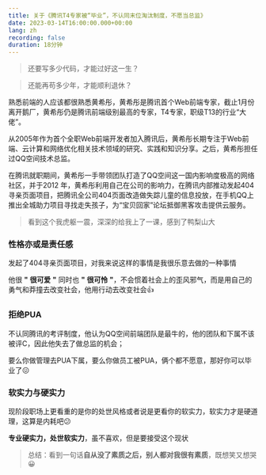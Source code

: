 ```yaml
---
title: 关于《腾讯T4专家被“毕业”，不认同末位淘汰制度，不愿当总监》
date: 2023-03-14T16:00:00.000+00:00
lang: zh
recording: false
duration: 18分钟
---
```


> 还要写多少代码，才能过好这一生？

> 还能再苟多少年，才能顺利退休？

熟悉前端的人应该都很熟悉黄希彤，黄希彤是腾讯首个Web前端专家，截止1月份离开鹅厂，黄希彤仍是腾讯前端级别最高的专家，T4专家，职级T13的行业“大佬”。

从2005年作为首个全职Web前端开发者加入腾讯后，黄希彤长期专注于Web前端、云计算和网络优化相关技术领域的研究、实践和知识分享。之后，黄希彤担任过QQ空间技术总监。

在腾讯就职期间，黄希彤一手带领团队打造了QQ空间这一国内影响度极高的网络社区，并于2012 年，黄希彤利用自己在公司的影响力，在腾讯内部推动发起404寻亲页面项目，把腾讯全公司404页面改造做失踪儿童的信息投放，在手机QQ上推出全城助力项目寻找走失孩子，为“宝贝回家”论坛抵御黑客攻击提供云服务。

> ​看到这个我虎躯一震，深深的给我上了一课，感到了鸭梨山大



### 性格亦或是责任感
发起了404寻亲页面项目，对我来说这样的事情是我很乐意去做的一种事情

他很 **"** **很可爱** **"** 同时也 **"** **很可怜** **"**，不会惯着社会上的歪风邪气，而是用自己的勇气和莽撞去改变社会，他用行动去改变社会👍
### 拒绝PUA
不认同腾讯的考评制度，他认为QQ空间前端团队是最牛的，他的团队和下属不该被评C，因此他失去了做总监的机会；

要么你做管理去PUA下属，要么你做员工被PUA，俩个都不愿意，那好你可以毕业了😖 

### 软实力与硬实力
现阶段职场上更看重的是你的处世风格或者说是更看你的软实力，软实力才是硬道理，这算是内耗吧😕 

**专业硬实力，处世软实力**，虽不喜欢，但是要接受这个现状
  
> 总结：看到一句话**自从没了素质之后，别人都对我很有素质**，既想笑又想哭😀
